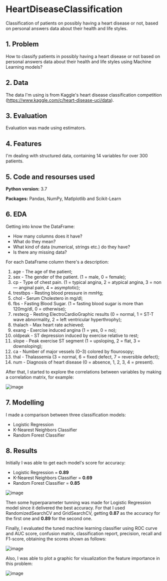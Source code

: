 # HeartDiseaseClassification 
Classification of patients on possibly having a heart disease or not, based on personal answers data about their health and life styles.

## 1. Problem
How to classify patients in possibly having a heart disease or not based on personal answers data about their health and life styles using Machine Learning models?

## 2. Data
The data I'm using is from Kaggle's heart disease classification competition (https://www.kaggle.com/c/heart-disease-uci/data).

## 3. Evaluation
Evaluation was made using estimators.

## 4. Features
I'm dealing with structured data, containing 14 variables for over 300 patients.

## 5. Code and resourses used
**Python version:** 3.7

**Packages:** Pandas, NumPy, Matlplotlib and Scikit-Learn

## 6. EDA
Getting into know the DataFrame:
* How many columns does it have?
* What do they mean?
* What kind of data (numerical, strings etc.) do they have?
* Is there any missing data?

For each DataFrame column there's a description:
1. age - The age of the patient;
2. sex - The gender of the patient. (1 = male, 0 = female);
3. cp - Type of chest pain. (1 = typical angina, 2 = atypical angina, 3 = non — anginal pain, 4 = asymptotic);
4. trestbps - Resting blood pressure in mmHg;
5. chol - Serum Cholestero in mg/dl;
6. fbs - Fasting Blood Sugar. (1 = fasting blood sugar is more than 120mg/dl, 0 = otherwise);
7. restecg - Resting ElectroCardioGraphic results (0 = normal, 1 = ST-T wave abnormality, 2 = left ventricular hyperthrophy);
8. thalach - Max heart rate achieved;
9. exang - Exercise induced angina (1 = yes, 0 = no);
10. oldpeak - ST depression induced by exercise relative to rest;
11. slope - Peak exercise ST segment (1 = upsloping, 2 = flat, 3 = downsloping);
12. ca - Number of major vessels (0–3) colored by flourosopy;
13. thal - Thalassemia (3 = normal, 6 = fixed defect, 7 = reversible defect);
14. num - Diagnosis of heart disease (0 = absence, 1, 2, 3, 4 = present).

After that, I started to explore the correlations between variables by making a correlation matrix, for example:

![image](https://user-images.githubusercontent.com/106838561/233213143-59c5e135-16d3-4783-a250-ac51d974ab58.png)

## 7. Modelling
I made a comparison between three classification models:
* Logistic Regression
* K-Nearest Neighbors Classifier
* Random Forest Classifier

## 8. Results
Initially I was able to get each model's score for accuracy:
* Logistic Regression = **0.89**
* K-Nearest Neighbors Classifier = **0.69**
* Random Forest Classifier = **0.85**


![image](https://user-images.githubusercontent.com/106838561/233213904-1aa8eb94-b1c1-4aa0-8e5f-62dde49bc29e.png)

Then some hyperparameter tunning was made for Logistic Regression model since it delivered the best accuracy. For that I used RandomizedSearchCV and GridSearchCV, getting **0.87** as the accuracy for the first one and **0.89** for the second one.

Finally, I evaluated the tuned machine learning classifier using ROC curve and AUC score, confusion matrix, classification report, precision, recall and F1-score, obtaining the scores shown as follows:

![image](https://user-images.githubusercontent.com/106838561/233215522-302d49c0-debd-42a9-9410-843ce0165263.png)

Also, I was able to plot a graphic for visualization the feature importance in this problem:

![image](https://user-images.githubusercontent.com/106838561/233215721-6f3342ba-27c5-41bf-878d-1adbe93cf11e.png)
